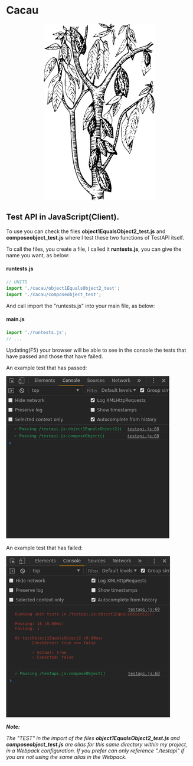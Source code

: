 # Cacau

<p align="center">
  <img width="300" height="480" src="cacau_img.png">
</p>

## Test API in JavaScript(Client).

To use you can check the files **object1EqualsObject2_test.js** and **composeobject_test.js** where I test these two functions of TestAPI itself.

To call the files, you create a file, I called it **runtests.js**, you can give the name you want, as below:

#### runtests.js
```javascript
// UNITS
import './cacau/object1EqualsObject2_test';
import './cacau/composeobject_test';
```
And call import the "runtests.js" into your main file, as below:

#### main.js
```javascript
import './runtests.js';
// ...
```
Updating(F5) your browser will be able to see in the console the tests that have passed and those that have failed.

An example test that has passed:

![cacau](img_example_passed.png)


An example test that has failed:


![cacau](img_example_failed.png)

***Note:*** 

*The "TEST" in the import of the files **object1EqualsObject2_test.js** and **composeobject_test.js** are alias for this same directory within my project, in a Webpack configuration. If you prefer can only reference "./testapi" if you are not using the same alias in the Webpack.*

